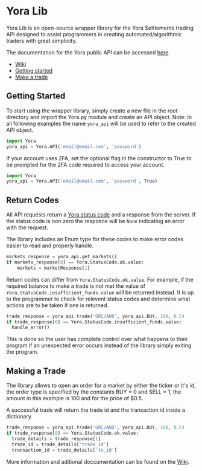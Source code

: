# Yora Lib #
Yora Lib is an open-source wrapper library for the Yora Settlements trading API designed to assist programmers in creating automated/algorithmic traders with great simplicity.

The documentation for the Yora public API can be accessed [here](https://api.yora.tech/openapi).

* [Wiki](https://github.com/Yora-Settlements/Yora-Lib#getting-started)
* [Getting started](https://github.com/Yora-Settlements/Yora-Lib#getting-started)
* [Make a trade](https://github.com/Yora-Settlements/Yora-Lib#make-a-trade)

## Getting Started ##
To start using the wrapper library, simply create a new file in the root directory and import the Yora.py module and create an API object. 
Note: In all following examples the name ```yora_api``` will be used to refer to the created API object.
```python
import Yora
yora_api = Yora.API('email@email.com', 'password')
```

If your account uses 2FA, set the optional flag in the constructor to True to be prompted for the 2FA code required to access your account.
```python
import Yora
yora_api = Yora.API('email@email.com', 'password', True)
```

## Return Codes ##
All API requests return a [Yora status code](https://github.com/Yora-Settlements/Yora-Lib#getting-started) and a response from the server. If the status code is non zero the resposne will be ```None``` indicating an error with the request.

The library includes an Enum type for these codes to make error codes easier to read and properly handle.

```python
markets_response = yora_api.get_markets()
if markets_response[0] == Yora.StatusCode.ok.value:
    markets = marketResponse[1]
```

Return codes can differ from ```Yora.StatusCode.ok.value```. For example, if the required balance to make a trade is not met the value of ```Yora.StatusCode.insufficient_funds.value``` will be returned instead. It is up to the programmer to check for relevent status codes and determine what actions are to be taken if one is returned.

```python
trade_response = yora_api.trade('GRC/AUD', yora_api.BUY, 100, 0.5)
if trade_response[0] == Yora.StatusCode.insufficient_funds.value:
  handle_error()
```
This is done so the user has complete control over what happens to their program if an unexpected error occurs instead of the library simply exiting the program.

## Making a Trade ##
The library allows to open an order for a market by either the ticker or it's id, the order type is specified by the constants BUY = 0 and SELL = 1, the amount in this example is 100 and for the price of $0.5.

A successful trade will return the trade id and the transaction id inside a dictionary. 
```python
trade_response = yora_api.trade('GRC/AUD', yora_api.BUY, 100, 0.5)
if trade_response[0] == Yora.StatusCode.ok.value:
  trade_details = trade_response[1]
  trade_id = trade_details['trade_id']
  transaction_id = trade_details['tx_id']
```

More information and aditional doccumentation can be found on the [Wiki](https://github.com/Yora-Settlements/Yora-Lib#getting-started).
